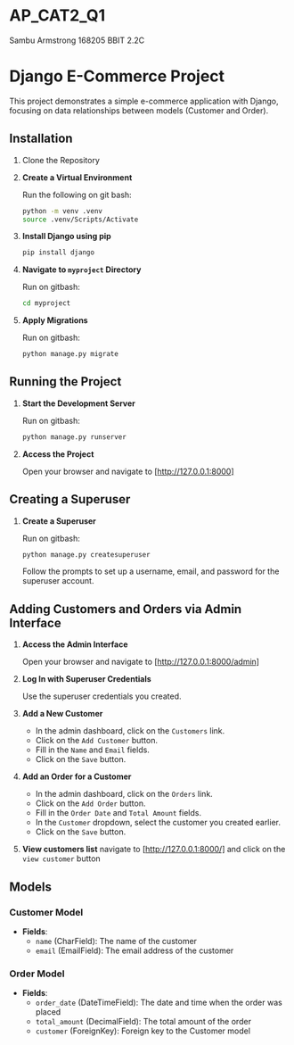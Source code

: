 # AP_CAT2_Q1
Sambu Armstrong
168205
BBIT 2.2C

# Django E-Commerce Project

This project demonstrates a simple e-commerce application with Django, focusing on data relationships between models (Customer and Order).

## Installation

1. Clone the Repository


2. **Create a Virtual Environment**

    Run the following on git bash:

    ```sh
    python -m venv .venv
    source .venv/Scripts/Activate
    ```

3. **Install Django using pip**

    ```sh
    pip install django
    ```

4. **Navigate to `myproject` Directory**

    Run on gitbash:

    ```sh
    cd myproject
    ```

5. **Apply Migrations**

    Run on gitbash:

    ```sh
    python manage.py migrate
    ```

## Running the Project

1. **Start the Development Server**

    Run on gitbash:

    ```sh
    python manage.py runserver
    ```

2. **Access the Project**

    Open your browser and navigate to [http://127.0.0.1:8000]

## Creating a Superuser

1. **Create a Superuser**

    Run on gitbash:

    ```sh
    python manage.py createsuperuser
    ```

    Follow the prompts to set up a username, email, and password for the superuser account.

## Adding Customers and Orders via Admin Interface

1. **Access the Admin Interface**

    Open your browser and navigate to [http://127.0.0.1:8000/admin]

2. **Log In with Superuser Credentials**

    Use the superuser credentials you created.

3. **Add a New Customer**

    - In the admin dashboard, click on the `Customers` link.
    - Click on the `Add Customer` button.
    - Fill in the `Name` and `Email` fields.
    - Click on the `Save` button.

4. **Add an Order for a Customer**

    - In the admin dashboard, click on the `Orders` link.
    - Click on the `Add Order` button.
    - Fill in the `Order Date` and `Total Amount` fields.
    - In the `Customer` dropdown, select the customer you created earlier.
    - Click on the `Save` button.

5. **View customers list**
    navigate to [http://127.0.0.1:8000/] and click on the `view customer` button 

## Models

### Customer Model

- **Fields**:
    - `name` (CharField): The name of the customer
    - `email` (EmailField): The email address of the customer

### Order Model

- **Fields**:
    - `order_date` (DateTimeField): The date and time when the order was placed
    - `total_amount` (DecimalField): The total amount of the order
    - `customer` (ForeignKey): Foreign key to the Customer model
